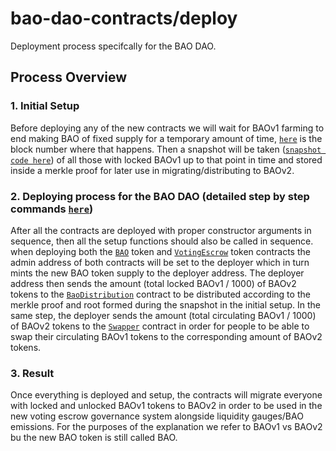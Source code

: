 # bao-dao-contracts/deploy

Deployment process specifcally for the BAO DAO.

## Process Overview

### 1. Initial Setup

Before deploying any of the new contracts we will wait for BAOv1 farming to end making BAO of fixed supply for a temporary amount of time, [`here`](https://etherscan.io/block/countdown/16002086) is the block number where that happens. Then a snapshot will be taken ([`snapshot code here`](https://github.com/baofinance/bao-distribution/tree/master/distribution-merkle)) of all those with locked BAOv1 up to that point in time and stored inside a merkle proof for later use in migrating/distributing to BAOv2.

### 2. Deploying process for the BAO DAO (detailed step by step commands [`here`](../DEPLOY.md))

After all the contracts are deployed with proper constructor arguments in sequence, then all the setup functions should also be called in sequence. when deploying both the [`BAO`](../contracts/ERC20BAO.vy) token and [`VotingEscrow`](../contracts/VotingEscrow.vy) token contracts the admin address of both contracts will be set to the deployer which in turn mints the new BAO token supply to the deployer address. The deployer address then sends the amount (total locked BAOv1 / 1000) of BAOv2 tokens to the [`BaoDistribution`](../contracts/BaoDistribution.sol) contract to be distributed according to the merkle proof and root formed during the snapshot in the initial setup. In the same step, the deployer sends the amount (total circulating BAOv1 / 1000) of BAOv2 tokens to the [`Swapper`](../contracts/Swapper.sol) contract in order for people to be able to swap their circulating BAOv1 tokens to the corresponding amount of BAOv2 tokens.

### 3. Result

Once everything is deployed and setup, the contracts will migrate everyone with locked and unlocked BAOv1 tokens to BAOv2 in order to be used in the new voting escrow governance system alongside liquidity gauges/BAO emissions. For the purposes of the explanation we refer to BAOv1 vs BAOv2 bu the new BAO token is still called BAO.